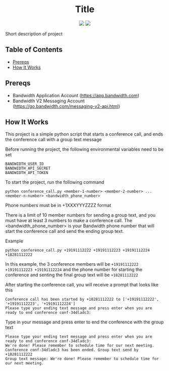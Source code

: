 <div align="center">

# Title

<a href="http://dev.bandwidth.com"><img src="https://s3.amazonaws.com/bwdemos/BW_Messaging.png"/></a>
<a href="http://dev.bandwidth.com"><img src="https://s3.amazonaws.com/bwdemos/BW_Voice.png"/></a>
</div>

Short description of project

## Table of Contents

* [Prereqs](#prereqs)
* [How It Works](#how-it-works)

## Prereqs

* Bandwidth Application Account (https://app.bandwidth.com)
* Bandwidth V2 Messaging Account (https://go.bandwidth.com/messaging-v2-api.html)

## How It Works

This project is a simple python script that starts a conference call, and ends the conference call with a group text message

Before running the project, the following environmental variables need to be set

```
BANDWIDTH_USER_ID
BANDWIDTH_API_SECRET
BANDWIDTH_API_TOKEN
```

To start the project, run the following command

```
python conference_call.py <member-1-number> <member-2-number> ... <member-n-number> <bandwidth_phone_number>
```

Phone numbers must be in +1XXXYYYZZZZ format

There is a limit of 10 member numbers for sending a group text, and you must have at least 3 numbers to make a conference call.
The <bandwidth_phone_number> is your Bandwidth phone number that will start the conference call and send the ending group text.

Example
```
python conference_call.py +19191112222 +19191112223 +19191112224 +18281112222
```

In this example, the 3 conference members will be `+19191112222 +19191112223 +19191112224` and the phone number for starting the conference and senting the final group text will be `+18281112222`

After starting the conference call, you will receive a prompt that looks like this

```
Conference call has been started by +18281112222 to ['+19191112222', '+19191112223', '+19191112224']
Please type your ending text message and press enter when you are ready to end conference conf-34dladc3:

```

Type in your message and press enter to end the conference with the group text

```
Please type your ending text message and press enter when you are ready to end conference conf-34dladc3:
We're done! Please remember to schedule time for our next meeting.
Conference conf-34dladc3 has been ended. Group text send by +18281112222
Group text message: We're done! Please remember to schedule time for our next meeting.
```
